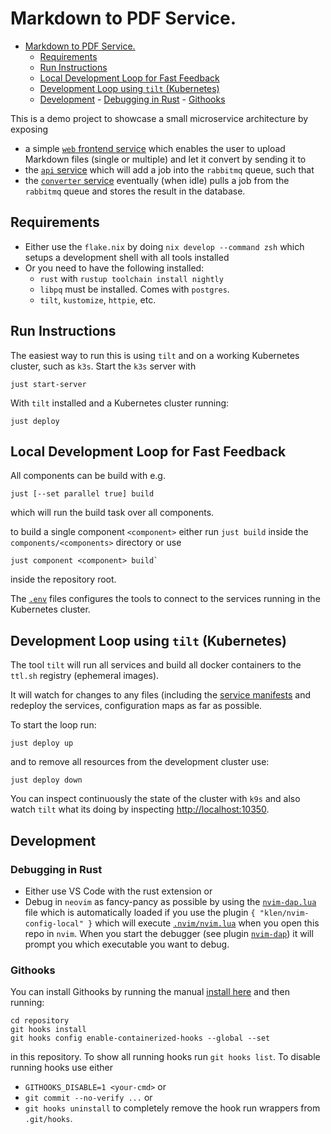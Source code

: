 # Markdown to PDF Service.

<!--toc:start-->

- [Markdown to PDF Service.](#markdown-to-pdf-service)
  - [Requirements](#requirements)
  - [Run Instructions](#run-instructions)
  - [Local Development Loop for Fast Feedback](#local-development-loop-for-fast-feedback)
  - [Development Loop using `tilt` (Kubernetes)](#development-loop-using-tilt-kubernetes)
  - [Development](#development) - [Debugging in Rust](#debugging-in-rust) -
  [Githooks](#githooks)
  <!--toc:end-->

This is a demo project to showcase a small microservice architecture by exposing

- a simple [`web` frontend service](web/src/main.rs) which enables the user to
  upload Markdown files (single or multiple) and let it convert by sending it to
- the [`api` service](api/src/main.rs) which will add a job into the `rabbitmq`
  queue, such that
- the [`converter` service](markdown-to-pdf/src/main.rs) eventually (when idle)
  pulls a job from the `rabbitmq` queue and stores the result in the database.

## Requirements

- Either use the `flake.nix` by doing `nix develop --command zsh` which setups a
  development shell with all tools installed
- Or you need to have the following installed:
  - `rust` with `rustup toolchain install nightly`
  - `libpq` must be installed. Comes with `postgres`.
  - `tilt`, `kustomize`, `httpie`, etc.

## Run Instructions

The easiest way to run this is using `tilt` and on a working Kubernetes cluster,
such as `k3s`. Start the `k3s` server with

```shell
just start-server
```

With `tilt` installed and a Kubernetes cluster running:

```shell
just deploy
```

## Local Development Loop for Fast Feedback

All components can be build with e.g.

```shell
just [--set parallel true] build
```

which will run the build task over all components.

to build a single component `<component>` either run `just build` inside the
`components/<components>` directory or use

```shell
just component <component> build`
```

inside the repository root.

The [`.env`](components/api/.env) files configures the tools to connect to the
services running in the Kubernetes cluster.

## Development Loop using `tilt` (Kubernetes)

The tool `tilt` will run all services and build all docker containers to the
`ttl.sh` registry (ephemeral images).

It will watch for changes to any files (including the
[service manifests](manifests) and redeploy the services, configuration maps as
far as possible.

To start the loop run:

```shell
just deploy up
```

and to remove all resources from the development cluster use:

```shell
just deploy down
```

You can inspect continuously the state of the cluster with `k9s` and also watch
`tilt` what its doing by inspecting
[http://localhost:10350](http://localhost:10350).

## Development

### Debugging in Rust

- Either use VS Code with the rust extension or
- Debug in `neovim` as fancy-pancy as possible by using the
  [`nvim-dap.lua`](.nvim/nvim-dap.lua) file which is automatically loaded if you
  use the plugin `{ "klen/nvim-config-local" }` which will execute
  [`.nvim/nvim.lua`](.nvim/nvim.lua) when you open this repo in `nvim`. When you
  start the debugger (see plugin
  [`nvim-dap`](https://github.com/mfussenegger/nvim-dap)) it will prompt you
  which executable you want to debug.

### Githooks

You can install Githooks by running the manual
[install here](https://github.com/gabyx/Githooks#quick-secure) and then running:

```shell
cd repository
git hooks install
git hooks config enable-containerized-hooks --global --set
```

in this repository. To show all running hooks run `git hooks list`. To disable
running hooks use either

- `GITHOOKS_DISABLE=1 <your-cmd>` or
- `git commit --no-verify ...` or
- `git hooks uninstall` to completely remove the hook run wrappers from
  `.git/hooks`.
